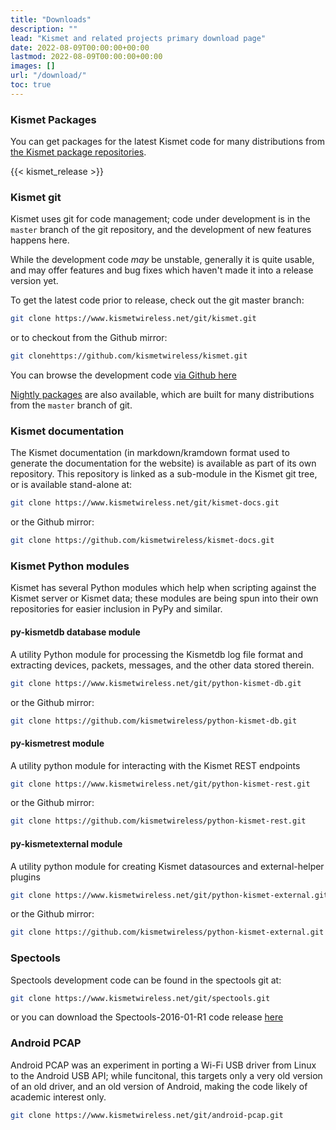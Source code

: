 ```yaml
---
title: "Downloads"
description: ""
lead: "Kismet and related projects primary download page"
date: 2022-08-09T00:00:00+00:00
lastmod: 2022-08-09T00:00:00+00:00
images: []
url: "/download/"
toc: true
---
```


### <a name="kismet-packages"></a>Kismet Packages

You can get packages for the latest Kismet code for many distributions from [the Kismet package repositories](/packages/).

{{< kismet_release >}}

### <a name="kismet-git"></a>Kismet git

Kismet uses git for code management; code under development is in the `master` branch of the git repository, and the development of new features happens here.

While the development code *may* be unstable, generally it is quite usable, and may offer features and bug fixes which haven't made it into a release version yet.

To get the latest code prior to release, check out the git master branch:

```bash
git clone https://www.kismetwireless.net/git/kismet.git
```

or to checkout from the Github mirror:

```bash
git clonehttps://github.com/kismetwireless/kismet.git
```

You can browse the development code [via Github here](https://github.com/kismetwireless/kismet)

[Nightly packages](/packages/) are also available, which are built for many distributions from the `master` branch of git.

### <a name="kismet-docs"></a>Kismet documentation

The Kismet documentation (in markdown/kramdown format used to generate the documentation for the website) is available as part of its own repository.  This repository is linked as a sub-module in the Kismet git tree, or is available stand-alone at:

```bash
git clone https://www.kismetwireless.net/git/kismet-docs.git
```

or the Github mirror:

```bash
git clone https://github.com/kismetwireless/kismet-docs.git
```

### <a name="kismet-python"></a>Kismet Python modules

Kismet has several Python modules which help when scripting against the Kismet server or Kismet data; these modules are being spun into their own repositories for easier inclusion in PyPy and similar.

#### py-kismetdb database module

A utility Python module for processing the Kismetdb log file format and extracting devices, packets, messages, and the other data stored therein.

```bash
git clone https://www.kismetwireless.net/git/python-kismet-db.git
```

or the Github mirror:

```bash
git clone https://github.com/kismetwireless/python-kismet-db.git
```

#### py-kismetrest module

A utility python module for interacting with the Kismet REST endpoints

```bash
git clone https://www.kismetwireless.net/git/python-kismet-rest.git
```

or the Github mirror:

```bash
git clone https://github.com/kismetwireless/python-kismet-rest.git
```

#### py-kismetexternal module

A utility python module for creating Kismet datasources and external-helper plugins

```bash
git clone https://www.kismetwireless.net/git/python-kismet-external.git
```

or the Github mirror:

```bash
git clone https://github.com/kismetwireless/python-kismet-external.git
```

### <a name="spectools-git"></a>Spectools

Spectools development code can be found in the spectools git at:

```bash
git clone https://www.kismetwireless.net/git/spectools.git
```

or you can download the Spectools-2016-01-R1 code release [here](/code/spectools-2016-01-R1.tar.xz)

### <a name="android-pcap-git"></a>Android PCAP

Android PCAP was an experiment in porting a Wi-Fi USB driver from Linux to the Android USB API; while funcitonal, this targets only a very old version of an old driver, and an old version of Android, making the code likely of academic interest only.

```bash
git clone https://www.kismetwireless.net/git/android-pcap.git
```

